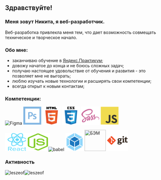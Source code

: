 <h2 align="left">Здравствуйте!</h2>
<h3 align="left">Меня зовут Никита, я веб-разработчик.</h3>

Веб-разработка привлекла меня тем, что дает возможность совмещать техническое и творческое начало.

### Обо мне:
- заканчиваю обучение в [Яндекс.Практикум](https://praktikum.yandex.ru/web);
- довожу начатое до конца и не боюсь сложных задач;
- получаю настоящее удовольствие от обучения и развития - это позволяет мне не выгорать;
- люблю изучать новые технологии и расширять свои компетенции;
- всегда открыт к новым контактам;


<h3 align="left">Компетенции:</h3>
<p align="left"> 
  <img src="https://www.vectorlogo.zone/logos/figma/figma-icon.svg" alt="Figma" width="60" height="60" title="Figma"/>
  <img src="https://raw.githubusercontent.com/devicons/devicon/7a4ca8aa871d6dca81691e018d31eed89cb70a76/icons/photoshop/photoshop-line.svg" alt="Photoshop" width="60" height="60" title="Photoshop"/>
  <img src="https://raw.githubusercontent.com/devicons/devicon/master/icons/html5/html5-original-wordmark.svg" alt="html5" width="60" height="60" title="html5"/>
  <img src="https://raw.githubusercontent.com/devicons/devicon/master/icons/css3/css3-original-wordmark.svg" alt="css3" width="60" height="60" title="css3"/>
  <img src="https://raw.githubusercontent.com/devicons/devicon/master/icons/sass/sass-original.svg" alt="sass" width="60" height="60" title="sass"/>
  <img src="https://raw.githubusercontent.com/devicons/devicon/master/icons/javascript/javascript-original.svg" alt="javascript" width="60" height="60" title="javascript"/>
</p>
<p>  
  <img src="https://raw.githubusercontent.com/devicons/devicon/master/icons/react/react-original-wordmark.svg" alt="react" width="80" height="60" title="react" title="react"/>
  <img src="https://raw.githubusercontent.com/devicons/devicon/7a4ca8aa871d6dca81691e018d31eed89cb70a76/icons/nodejs/nodejs-original.svg" alt="react" width="80" height="60" style="margin-left:-15px" title="node js"/>
  <img style="margin-left:-10px" src="https://www.vectorlogo.zone/logos/babeljs/babeljs-icon.svg" alt="babel" width="60" height="60" title="babel" />
  <img src="https://raw.githubusercontent.com/devicons/devicon/7a4ca8aa871d6dca81691e018d31eed89cb70a76/icons/webpack/webpack-original.svg" width="60" height="60" title="Webpack">
  <img src="https://ru.bem.info/S3zKVZJcFfltyiAz-bWVmw4o3IU.svgd" width="70" height="70" title="БЭМ">
  <img src="https://raw.githubusercontent.com/devicons/devicon/7a4ca8aa871d6dca81691e018d31eed89cb70a76/icons/git/git-original-wordmark.svg" width="70" height="70" title="git">
</p>

<h3>Активность</h3>
<p>
<img align="left" src="https://github-readme-stats.vercel.app/api/top-langs?username=leszeof&show_icons=true&title_color=000000&text_color=000000&bg_color=ffffff&locale=en&layout=compact" alt="leszeof" />
</p>
<p align="left"> <img src="https://komarev.com/ghpvc/?username=leszeof&label=%D0%9F%D1%80%D0%BE%D1%81%D0%BC%D0%BE%D1%82%D1%80%D0%BE%D0%B2%20%D0%BF%D1%80%D0%BE%D1%84%D0%B8%D0%BB%D1%8F&color=e63737&style=flat" alt="leszeof" /> </p>
